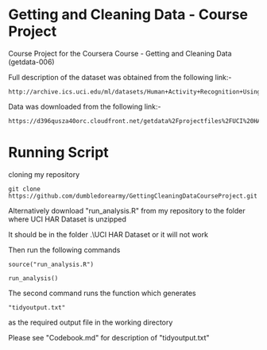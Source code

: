 Getting and Cleaning Data - Course Project
================================

Course Project for the Coursera Course - Getting and Cleaning Data 
      (getdata-006)

Full description of the dataset was obtained from the following link:-
    
    http://archive.ics.uci.edu/ml/datasets/Human+Activity+Recognition+Using+Smartphones

Data was downloaded from the following link:-

    https://d396qusza40orc.cloudfront.net/getdata%2Fprojectfiles%2FUCI%20HAR%20Dataset.zip

Running Script
================================
cloning my repository
    
    git clone https://github.com/dumbledorearmy/GettingCleaningDataCourseProject.git

Alternatively download "run_analysis.R" from my repository to the folder where UCI HAR Dataset is unzipped

It should be in the folder .\UCI HAR Dataset or it will not work

Then run the following commands
    
    source("run_analysis.R")
    
    run_analysis()

The second command runs the function which generates 

    "tidyoutput.txt" 
as the required output file in the working directory

Please see "Codebook.md" for description of "tidyoutput.txt"

